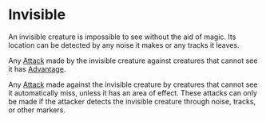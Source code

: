 # Invisible

An invisible creature is impossible to see without the aid of magic. Its location can be detected by any noise it makes or any tracks it leaves.

Any [Attack](../Game%20Procedures/Attack.md) made by the invisible creature against creatures that cannot see it has [Advantage](../Game%20Procedures/Dice%20Rolls/Advantage.md).

Any [Attack](../Game%20Procedures/Attack.md) made against the invisible creature by creatures that cannot see it automatically miss, unless it has an area of effect. These attacks can only be made if the attacker detects the invisible creature through noise, tracks, or other markers.
